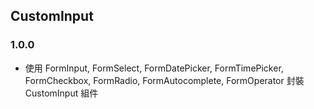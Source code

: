 ## CustomInput
### 1.0.0
* 使用 FormInput, FormSelect, FormDatePicker, FormTimePicker, FormCheckbox, FormRadio, FormAutocomplete, FormOperator 封裝 CustomInput 組件
